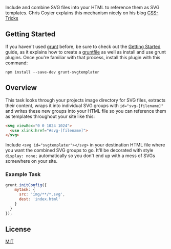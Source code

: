 Include and combine SVG files into your HTML to reference them as SVG templates.
Chris Coyier explains this mechanism nicely on his blog [CSS-Tricks](http://css-tricks.com/svg-tabs-using-svg-shape-template/)


## Getting Started

If you haven't used [grunt][] before, be sure to check out the [Getting Started][] guide, as it explains how to create a [gruntfile][Getting Started] as well as install and use grunt plugins. Once you're familiar with that process, install this plugin with this command:

```shell
npm install --save-dev grunt-svgtemplater
```

[grunt]: http://gruntjs.com
[Getting Started]: https://github.com/gruntjs/grunt/blob/devel/docs/getting_started.md


## Overview

This task looks through your projects image directory for SVG files, extracts their content, wraps it into individual SVG groups with `id="svg-[filename]"` and writes these new groups into your HTML file so you can reference them as templates throughout your site like this:

```html
<svg viewBox="0 0 1024 1024">
  <use xlink:href="#svg-[filename]">
</svg>
```

Include `<svg id="svgtemplater"></svg>` in your destination HTML file where you want the combined SVG groups to go. It'll be decorated with style `display: none;` automatically so you don't end up with a mess of SVGs somewhere on your site.


### Example Task

```js
grunt.initConfig({
    mytask: {
      src: 'img/**/*.svg',
      dest: 'index.html'
    }
  }
});
```

## License

[MIT](https://tldrlegal.com/license/mit-license)
